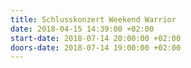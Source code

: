 ```yaml
---
title: Schlusskonzert Weekend Warrior
date: 2018-04-15 14:39:00 +02:00
start-date: 2018-07-14 20:00:00 +02:00
doors-date: 2018-07-14 19:00:00 +02:00
---
```


